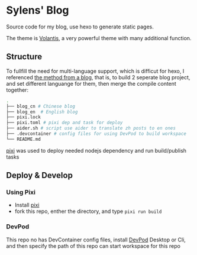 # Sylens' Blog

Source code for my blog, use hexo to generate static pages.

The theme is [Volantis](https://volantis.js.org/), a very powerful theme with many additional function.

## Structure

To fullfill the need for multi-language support, which is difficut for hexo, I referenced [the method from a blog](https://loli.fj.cn/2023/09/09/Hexo%E9%85%8D%E7%BD%AE%E5%A4%9A%E8%AF%AD%E8%A8%80/#%E9%85%8D%E7%BD%AE%E7%BF%BB%E8%AF%91%E7%9A%84%E9%A1%B5%E9%9D%A2%EF%BC%88%E5%8F%AF%E9%80%89%EF%BC%89), that is, to build 2 seperate blog project, and set different languange for them, then merge the compile content together:

```bash
.
├── blog_cn # Chinese blog
├── blog_en  # English blog
├── pixi.lock
├── pixi.toml # pixi dep and task for deploy
├── aider.sh # script use aider to translate zh posts to en ones
├── .devcontainer # config files for using DevPod to build workspace
└── README.md
```

[pixi](http://pixi.sh/) was used to deploy needed nodejs dependency and run build/publish tasks

## Deploy & Develop

### Using Pixi

- Install [pixi](http://pixi.sh/)
- fork this repo, enther the directory, and type `pixi run build`

### DevPod

This repo no has DevContainer config files, install [DevPod](https://devpod.sh/) Desktop or Cli, and then specify the path of this repo can start workspace for this repo